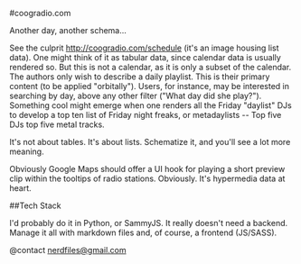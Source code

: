 #coogradio.com

Another day, another schema...

See the culprit http://coogradio.com/schedule (it's an image housing list data). One might 
think of it as tabular data, since calendar data is usually rendered so. But this is not a 
calendar, as it is only a subset of the calendar. The authors only wish to describe a daily 
playlist. This is their primary content (to be applied "orbitally"). Users, for instance, 
may be interested in searching by day, above any other filter ("What day did she play?"). 
Something cool might emerge when one renders all the Friday "daylist" DJs to develop a 
top ten list of Friday night freaks, or metadaylists -- Top five DJs top five metal tracks.

It's not about tables. It's about lists. Schematize it, and you'll see a lot more meaning.

Obviously Google Maps should offer a UI hook for playing a short preview clip within the 
tooltips of radio stations. Obviously. It's hypermedia data at heart.

##Tech Stack

I'd probably do it in Python, or SammyJS. It really doesn't need a backend. Manage it all 
with markdown files and, of course, a frontend (JS/SASS).

@contact nerdfiles@gmail.com

